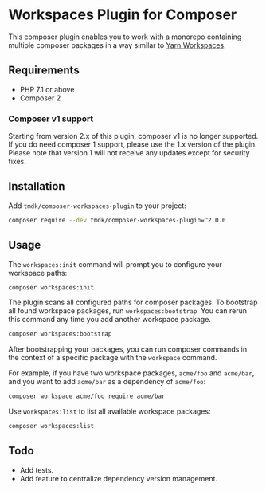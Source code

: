 Workspaces Plugin for Composer
==============================

This composer plugin enables you to work with a monorepo containing multiple composer packages in a way similar to [Yarn Workspaces](https://yarnpkg.com/lang/en/docs/workspaces/).

Requirements
------------
- PHP 7.1 or above
- Composer 2

### Composer v1 support

Starting from version 2.x of this plugin, composer v1 is no longer supported. If you do need
composer 1 support, please use the 1.x version of the plugin. Please note that version 1 will not
receive any updates except for security fixes.

Installation
------------

Add `tmdk/composer-workspaces-plugin` to your project:

```sh
composer require --dev tmdk/composer-workspaces-plugin=^2.0.0
```

Usage
-----

The `workspaces:init` command will prompt you to configure your workspace paths:

```sh
composer workspaces:init
```

The plugin scans all configured paths for composer packages. To bootstrap all found workspace packages, run `workspaces:bootstrap`. You can rerun this command any time you add another workspace package.

```sh
composer workspaces:bootstrap
```

After bootstrapping your packages, you can run composer commands in the context of a specific package with the `workspace` command.

For example, if you have two workspace packages, `acme/foo` and `acme/bar`, and you want to add `acme/bar` as a dependency of `acme/foo`:

```sh
composer workspace acme/foo require acme/bar
```

Use `workspaces:list` to list all available workspace packages:

```sh
composer workspaces:list
```

Todo
----

* Add tests.
* Add feature to centralize dependency version management.
